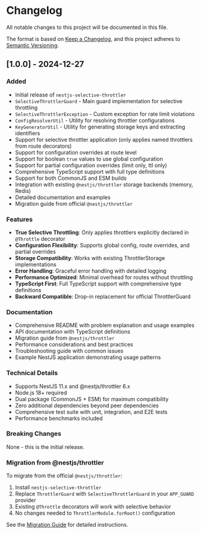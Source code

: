 # Changelog

All notable changes to this project will be documented in this file.

The format is based on [Keep a Changelog](https://keepachangelog.com/en/1.0.0/),
and this project adheres to [Semantic Versioning](https://semver.org/spec/v2.0.0.html).

## [1.0.0] - 2024-12-27

### Added
- Initial release of `nestjs-selective-throttler`
- `SelectiveThrottlerGuard` - Main guard implementation for selective throttling
- `SelectiveThrottlerException` - Custom exception for rate limit violations
- `ConfigResolverUtil` - Utility for resolving throttler configurations
- `KeyGeneratorUtil` - Utility for generating storage keys and extracting identifiers
- Support for selective throttler application (only applies named throttlers from route decorators)
- Support for configuration overrides at route level
- Support for boolean `true` values to use global configuration
- Support for partial configuration overrides (limit only, ttl only)
- Comprehensive TypeScript support with full type definitions
- Support for both CommonJS and ESM builds
- Integration with existing `@nestjs/throttler` storage backends (memory, Redis)
- Detailed documentation and examples
- Migration guide from official `@nestjs/throttler`

### Features
- **True Selective Throttling**: Only applies throttlers explicitly declared in `@Throttle` decorator
- **Configuration Flexibility**: Supports global config, route overrides, and partial overrides
- **Storage Compatibility**: Works with existing ThrottlerStorage implementations
- **Error Handling**: Graceful error handling with detailed logging
- **Performance Optimized**: Minimal overhead for routes without throttling
- **TypeScript First**: Full TypeScript support with comprehensive type definitions
- **Backward Compatible**: Drop-in replacement for official ThrottlerGuard

### Documentation
- Comprehensive README with problem explanation and usage examples
- API documentation with TypeScript definitions
- Migration guide from `@nestjs/throttler`
- Performance considerations and best practices
- Troubleshooting guide with common issues
- Example NestJS application demonstrating usage patterns

### Technical Details
- Supports NestJS 11.x and @nestjs/throttler 6.x
- Node.js 18+ required
- Dual package (CommonJS + ESM) for maximum compatibility
- Zero additional dependencies beyond peer dependencies
- Comprehensive test suite with unit, integration, and E2E tests
- Performance benchmarks included

### Breaking Changes
None - this is the initial release.

### Migration from @nestjs/throttler
To migrate from the official `@nestjs/throttler`:

1. Install `nestjs-selective-throttler`
2. Replace `ThrottlerGuard` with `SelectiveThrottlerGuard` in your `APP_GUARD` provider
3. Existing `@Throttle` decorators will work with selective behavior
4. No changes needed to `ThrottlerModule.forRoot()` configuration

See the [Migration Guide](docs/migration-guide.md) for detailed instructions.